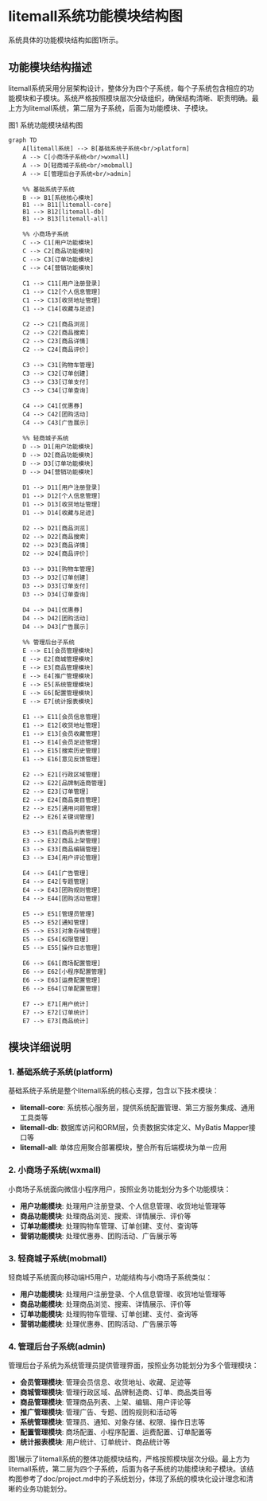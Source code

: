# litemall系统功能模块结构图

系统具体的功能模块结构如图1所示。

## 功能模块结构描述

litemall系统采用分层架构设计，整体分为四个子系统，每个子系统包含相应的功能模块和子模块。系统严格按照模块层次分级组织，确保结构清晰、职责明确。最上方为litemall系统，第二层为子系统，后面为功能模块、子模块。

图1 系统功能模块结构图
```mermaid
graph TD
    A[litemall系统] --> B[基础系统子系统<br/>platform]
    A --> C[小商场子系统<br/>wxmall]
    A --> D[轻商城子系统<br/>mobmall]
    A --> E[管理后台子系统<br/>admin]
    
    %% 基础系统子系统
    B --> B1[系统核心模块]
    B1 --> B11[litemall-core]
    B1 --> B12[litemall-db]
    B1 --> B13[litemall-all]
    
    %% 小商场子系统
    C --> C1[用户功能模块]
    C --> C2[商品功能模块]
    C --> C3[订单功能模块]
    C --> C4[营销功能模块]
    
    C1 --> C11[用户注册登录]
    C1 --> C12[个人信息管理]
    C1 --> C13[收货地址管理]
    C1 --> C14[收藏与足迹]
    
    C2 --> C21[商品浏览]
    C2 --> C22[商品搜索]
    C2 --> C23[商品详情]
    C2 --> C24[商品评价]
    
    C3 --> C31[购物车管理]
    C3 --> C32[订单创建]
    C3 --> C33[订单支付]
    C3 --> C34[订单查询]
    
    C4 --> C41[优惠券]
    C4 --> C42[团购活动]
    C4 --> C43[广告展示]
    
    %% 轻商城子系统
    D --> D1[用户功能模块]
    D --> D2[商品功能模块]
    D --> D3[订单功能模块]
    D --> D4[营销功能模块]
    
    D1 --> D11[用户注册登录]
    D1 --> D12[个人信息管理]
    D1 --> D13[收货地址管理]
    D1 --> D14[收藏与足迹]
    
    D2 --> D21[商品浏览]
    D2 --> D22[商品搜索]
    D2 --> D23[商品详情]
    D2 --> D24[商品评价]
    
    D3 --> D31[购物车管理]
    D3 --> D32[订单创建]
    D3 --> D33[订单支付]
    D3 --> D34[订单查询]
    
    D4 --> D41[优惠券]
    D4 --> D42[团购活动]
    D4 --> D43[广告展示]
    
    %% 管理后台子系统
    E --> E1[会员管理模块]
    E --> E2[商城管理模块]
    E --> E3[商品管理模块]
    E --> E4[推广管理模块]
    E --> E5[系统管理模块]
    E --> E6[配置管理模块]
    E --> E7[统计报表模块]
    
    E1 --> E11[会员信息管理]
    E1 --> E12[收货地址管理]
    E1 --> E13[会员收藏管理]
    E1 --> E14[会员足迹管理]
    E1 --> E15[搜索历史管理]
    E1 --> E16[意见反馈管理]
    
    E2 --> E21[行政区域管理]
    E2 --> E22[品牌制造商管理]
    E2 --> E23[订单管理]
    E2 --> E24[商品类目管理]
    E2 --> E25[通用问题管理]
    E2 --> E26[关键词管理]
    
    E3 --> E31[商品列表管理]
    E3 --> E32[商品上架管理]
    E3 --> E33[商品编辑管理]
    E3 --> E34[用户评论管理]
    
    E4 --> E41[广告管理]
    E4 --> E42[专题管理]
    E4 --> E43[团购规则管理]
    E4 --> E44[团购活动管理]
    
    E5 --> E51[管理员管理]
    E5 --> E52[通知管理]
    E5 --> E53[对象存储管理]
    E5 --> E54[权限管理]
    E5 --> E55[操作日志管理]
    
    E6 --> E61[商场配置管理]
    E6 --> E62[小程序配置管理]
    E6 --> E63[运费配置管理]
    E6 --> E64[订单配置管理]
    
    E7 --> E71[用户统计]
    E7 --> E72[订单统计]
    E7 --> E73[商品统计]
```

## 模块详细说明

### 1. 基础系统子系统(platform)
基础系统子系统是整个litemall系统的核心支撑，包含以下技术模块：
- **litemall-core**: 系统核心服务层，提供系统配置管理、第三方服务集成、通用工具类等
- **litemall-db**: 数据库访问和ORM层，负责数据实体定义、MyBatis Mapper接口等
- **litemall-all**: 单体应用聚合部署模块，整合所有后端模块为单一应用

### 2. 小商场子系统(wxmall)
小商场子系统面向微信小程序用户，按照业务功能划分为多个功能模块：
- **用户功能模块**: 处理用户注册登录、个人信息管理、收货地址管理等
- **商品功能模块**: 处理商品浏览、搜索、详情展示、评价等
- **订单功能模块**: 处理购物车管理、订单创建、支付、查询等
- **营销功能模块**: 处理优惠券、团购活动、广告展示等

### 3. 轻商城子系统(mobmall)
轻商城子系统面向移动端H5用户，功能结构与小商场子系统类似：
- **用户功能模块**: 处理用户注册登录、个人信息管理、收货地址管理等
- **商品功能模块**: 处理商品浏览、搜索、详情展示、评价等
- **订单功能模块**: 处理购物车管理、订单创建、支付、查询等
- **营销功能模块**: 处理优惠券、团购活动、广告展示等

### 4. 管理后台子系统(admin)
管理后台子系统为系统管理员提供管理界面，按照业务功能划分为多个管理模块：
- **会员管理模块**: 管理会员信息、收货地址、收藏、足迹等
- **商城管理模块**: 管理行政区域、品牌制造商、订单、商品类目等
- **商品管理模块**: 管理商品列表、上架、编辑、用户评论等
- **推广管理模块**: 管理广告、专题、团购规则和活动等
- **系统管理模块**: 管理员、通知、对象存储、权限、操作日志等
- **配置管理模块**: 商场配置、小程序配置、运费配置、订单配置等
- **统计报表模块**: 用户统计、订单统计、商品统计等

图1展示了litemall系统的整体功能模块结构，严格按照模块层次分级。最上方为litemall系统，第二层为四个子系统，后面为各子系统的功能模块和子模块。该结构图参考了doc/project.md中的子系统划分，体现了系统的模块化设计理念和清晰的业务功能划分。